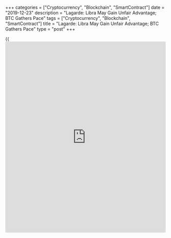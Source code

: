+++
categories = ["Cryptocurrency", "Blockchain", "SmartContract"]
date = "2019-12-23"
description = "Lagarde: Libra May Gain Unfair Advantage; BTC Gathers Pace"
tags = ["Cryptocurrency", "Blockchain", "SmartContract"]
title = "Lagarde: Libra May Gain Unfair Advantage; BTC Gathers Pace"
type = "post"
+++

{{<iframe id="large-banner" src="https://www.bounty.group/#slide=22.0" width="100%" height="600" scrolling="no" style="border: 0px solid rgb(216, 221, 230); border-radius: 3px;">}}

The newly appointed  European Central Bank (ECB) head Christine Lagarde
considers that Facebook can use its online platforms to advance Libra
and create a monopoly.

![lagarde casts doubts over [Libra](https://www.playgroundfx.com/blog/libra-creator/) future][1]_Photo: Flickr_

In a letter addressed to EU leaders last week, Lagarde noted that
stablecoins solve a lot of the problems connected to the cross-border
payments. They provide users with effective payment instruments and
contribute to the development of financial accessibility.

However, according to Lagarde’s opinion, regulators need to pay special
attention to issues related to market  stablecoin rivalry. Facebook can
gain an unfair dominance by promoting its coin on social networks and
blocking simultaneously competitors.

In addition, Lagarde has concerns that Facebook may use social media
data for its own purposes, which will also be a powerful advantage and
weaken the competitive environment in the industry.

She added that such stablecoins can be put into circulation only after a
comprehensive associative risk assessment. Work in this direction is
ongoing, but the international nature of Libra requires global
coordination and consistency in regulatory matters.

As for the rates of the traditional cryptocurrencies on Monday they are
as follows:

  * Bitcoin surged by 1.43 percent, to 7,525;

  * Ethereum added 0.34 percent, to 132,94;

  * Ripple lost 0.51 percent, to 0,1951;

  * Bitcoin Cash eased by 0.86 percent, to 195,20;

  * Litecoin slipped by 0.05 percent, to 41,9600;

  * Monero gained 1.05 percent, to 48,06 at 1419 GMT. 

   1. /files/filemanager/image/For_Analytics_23/[Libra](https://www.playgroundfx.com/blog/libra-creator/)_stablecoins_flickr.jpg